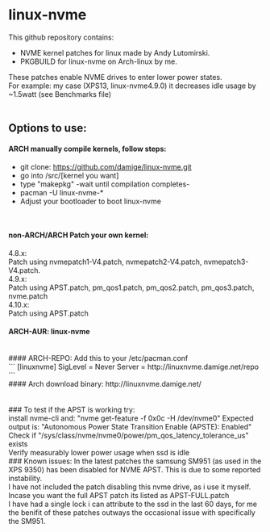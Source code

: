 # linux-nvme

This github repository contains: <br /> 
* NVME kernel patches for linux made by Andy Lutomirski. <br /> 
* PKGBUILD for linux-nvme on Arch-linux by me. <br /> 

These patches enable NVME drives to enter lower power states.<br />
For example: my case (XPS13, linux-nvme4.9.0) it decreases idle usage by ~1.5watt (see Benchmarks file)<br />
<br />
## Options to use:
#### ARCH manually compile kernels, follow steps:

* git clone: https://github.com/damige/linux-nvme.git
* go into /src/[kernel you want]
* type "makepkg" -wait until compilation completes-
* pacman -U linux-nvme-*
* Adjust your bootloader to boot linux-nvme
<br />

#### non-ARCH/ARCH Patch your own kernel:
4.8.x:<br />
Patch using nvmepatch1-V4.patch, nvmepatch2-V4.patch, nvmepatch3-V4.patch.
<br />
4.9.x:<br />
Patch using APST.patch, pm_qos1.patch, pm_qos2.patch, pm_qos3.patch, nvme.patch
<br />
4.10.x:<br />
Patch using APST.patch
<br />
#### ARCH-AUR: linux-nvme
<br />
#### ARCH-REPO: Add this to your /etc/pacman.conf <br />
```
[linuxnvme]
SigLevel = Never
Server = http://linuxnvme.damige.net/repo
```
<br />
#### Arch download binary:
http://linuxnvme.damige.net/
<br />
<br />
<br />
### To test if the APST is working try:
<br />
install nvme-cli and: "nvme get-feature -f 0x0c -H /dev/nvme0"
Expected output is: "Autonomous Power State Transition Enable (APSTE): Enabled"
<br />
Check if "/sys/class/nvme/nvme0/power/pm_qos_latency_tolerance_us" exists 
<br />
Verify measurably lower power usage when ssd is idle
<br />
### Known issues:
In the latest patches the samsung SM951 (as used in the XPS 9350) has been disabled for NVME APST.
This is due to some reported instability.<br />
I have not included the patch disabling this nvme drive, as i use it myself. Incase you want the full APST patch its listed as APST-FULL.patch<br />
I have had a single lock i can attribute to the ssd in the last 60 days, for me the benifit of these patches outways the occasional issue with specifically the SM951.
